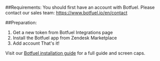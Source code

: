 ##Requirements:
You should first have an account with Botfuel. Please contact our sales team: https://www.botfuel.io/en/contact

##Preparation:
1. Get a new token from Botfuel Integrations page
2. Install the Botfuel app from Zendesk Marketplace
3. Add account
That's it!

Visit our [Botfuel installation guide](https://help.botfuel.io/how-to-setup-zendesk-integration) for a full guide and screen caps.
